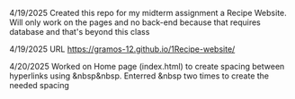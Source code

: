 4/19/2025 Created this repo for my midterm assignment a Recipe Website. Will only work on the pages and no back-end because that requires database and that's beyond this class

4/19/2025 URL https://gramos-12.github.io/1Recipe-website/

4/20/2025 Worked on Home page (index.html) to create spacing between hyperlinks using &nbsp&nbsp. Enterred &nbsp two times to create the needed spacing
